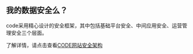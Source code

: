 ## 我的数据安全么？


code采用精心设计的安全框架，其中包括基础平台安全、中间应用安全、运营管理安全三个层面。

了解详情，请点击查看[CODE网站安全架构](/help/CSDN_Code/code_support/FAQ_6_3)

